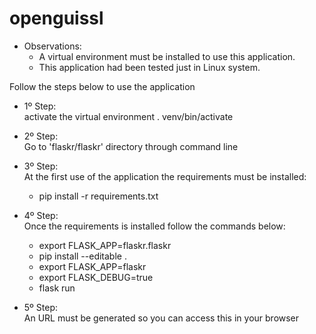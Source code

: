 # openguissl

* Observations:
  * A virtual environment must be installed to use this application. 
  * This application had been tested just in Linux system.

Follow the steps below to use the application

* 1º Step:\
activate the virtual environment
. venv/bin/activate

* 2º Step:\
Go to 'flaskr/flaskr' directory through command line

* 3º Step:\
At the first use of the application the requirements must be installed:
  - pip install -r requirements.txt

* 4º Step:\
 Once the requirements is installed follow the commands below: 
  * export FLASK_APP=flaskr.flaskr
  * pip install --editable .
  * export FLASK_APP=flaskr            
  * export FLASK_DEBUG=true
  * flask run

* 5º Step:\
An URL must be generated so you can access this in your browser
